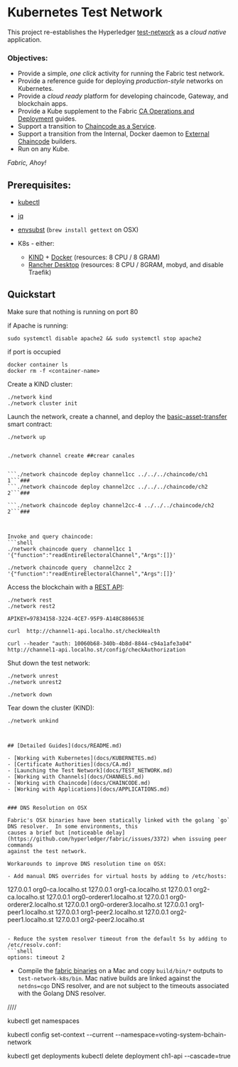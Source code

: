 # Kubernetes Test Network 

This project re-establishes the Hyperledger [test-network](../test-network) as a _cloud native_ application.

### Objectives:

- Provide a simple, _one click_ activity for running the Fabric test network.
- Provide a reference guide for deploying _production-style_ networks on Kubernetes.
- Provide a _cloud ready_ platform for developing chaincode, Gateway, and blockchain apps.
- Provide a Kube supplement to the Fabric [CA Operations and Deployment](https://hyperledger-fabric-ca.readthedocs.io/en/latest/deployguide/ca-deploy.html) guides.
- Support a transition to [Chaincode as a Service](https://hyperledger-fabric.readthedocs.io/en/latest/cc_service.html).
- Support a transition from the Internal, Docker daemon to [External Chaincode](https://hyperledger-fabric.readthedocs.io/en/latest/cc_launcher.html) builders.
- Run on any Kube.

_Fabric, Ahoy!_ 


## Prerequisites:

- [kubectl](https://kubernetes.io/docs/tasks/tools/)
- [jq](https://stedolan.github.io/jq/)
- [envsubst](https://www.gnu.org/software/gettext/manual/html_node/envsubst-Invocation.html) (`brew install gettext` on OSX)

- K8s - either:
  - [KIND](https://kind.sigs.k8s.io/docs/user/quick-start/#installation) + [Docker](https://www.docker.com) (resources: 8 CPU / 8 GRAM) 
  - [Rancher Desktop](https://rancherdesktop.io) (resources: 8 CPU / 8GRAM, mobyd, and disable Traefik)

## Quickstart 

Make sure that nothing is running on port 80

if Apache is running:
```shell
sudo systemctl disable apache2 && sudo systemctl stop apache2
```

if port is occupied
```
docker container ls
docker rm -f <container-name>
```

Create a KIND cluster:  
```shell
./network kind
./network cluster init
```

Launch the network, create a channel, and deploy the [basic-asset-transfer](../asset-transfer-basic) smart contract: 

```shell
./network up


./network channel create ##crear canales


```./network chaincode deploy channel1cc ../../../chaincode/ch1 1```###
```./network chaincode deploy channel2cc ../../../chaincode/ch2 2```###

```./network chaincode deploy channel2cc-4 ../../../chaincode/ch2 2```###



Invoke and query chaincode:
```shell
./network chaincode query  channel1cc 1 '{"function":"readEntireElectoralChannel","Args":[]}'
```
```shell
./network chaincode query  channel2cc 2 '{"function":"readEntireElectoralChannel","Args":[]}'
```


Access the blockchain with a [REST API](https://github.com/hyperledger/fabric-samples/tree/main/asset-transfer-basic/rest-api-typescript): 
```shell
./network rest
./network rest2
```



```shell
APIKEY=97834158-3224-4CE7-95F9-A148C886653E

```

```
curl  http://channel1-api.localho.st/checkHealth
```
```
curl --header "auth: 10060b68-340b-4b8d-8844-c94a1afe3a04" http://channel1-api.localho.st/config/checkAuthorization
```


Shut down the test network: 

```shell
./network unrest
./network unrest2
```

```shell
./network down 
```

Tear down the cluster (KIND): 
```shell
./network unkind
```

<!-- For Rancher: Preferences -> Kubernetes Settings -> Reset Kubernetes  OR ...
```shell
./network cluster clean -->
```


## [Detailed Guides](docs/README.md)

- [Working with Kubernetes](docs/KUBERNETES.md)
- [Certificate Authorities](docs/CA.md)
- [Launching the Test Network](docs/TEST_NETWORK.md)
- [Working with Channels](docs/CHANNELS.md)
- [Working with Chaincode](docs/CHAINCODE.md)
- [Working with Applications](docs/APPLICATIONS.md)


### DNS Resolution on OSX

Fabric's OSX binaries have been statically linked with the golang `go` DNS resolver.  In some environments, this 
causes a brief but [noticeable delay](https://github.com/hyperledger/fabric/issues/3372) when issuing peer commands 
against the test network.

Workarounds to improve DNS resolution time on OSX: 

- Add manual DNS overrides for virtual hosts by adding to /etc/hosts:
```
127.0.0.1 org0-ca.localho.st
127.0.0.1 org1-ca.localho.st
127.0.0.1 org2-ca.localho.st
127.0.0.1 org0-orderer1.localho.st
127.0.0.1 org0-orderer2.localho.st
127.0.0.1 org0-orderer3.localho.st
127.0.0.1 org1-peer1.localho.st
127.0.0.1 org1-peer2.localho.st
127.0.0.1 org2-peer1.localho.st
127.0.0.1 org2-peer2.localho.st
```

- Reduce the system resolver timeout from the default 5s by adding to /etc/resolv.conf:
```shell
options: timeout 2
```

- Compile the [fabric binaries](https://github.com/hyperledger/fabric) on a Mac and copy `build/bin/*` outputs to 
  `test-network-k8s/bin`.  Mac native builds are linked against the `netdns=cgo` DNS resolver, and are not
  subject to the timeouts associated with the Golang DNS resolver.


////

kubectl get namespaces

kubectl config set-context --current --namespace=voting-system-bchain-network

kubectl get deployments
kubectl delete deployment ch1-api --cascade=true

